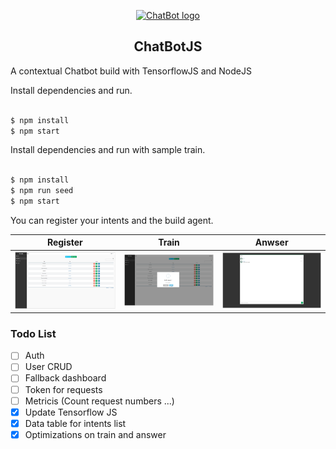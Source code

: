 <p align="center"><a href="#" target="_blank" rel="noopener noreferrer"><img width="500" src="https://i.ytimg.com/vi/656l4IfhM10/maxresdefault.jpg" alt="ChatBot logo"></a></p>

<p align="center">

</p>

<h2 align="center">ChatBotJS</h2>

A contextual Chatbot build with TensorflowJS and NodeJS

Install dependencies and run.

```sh

$ npm install
$ npm start

```

Install dependencies and run with sample train.

```sh

$ npm install
$ npm run seed
$ npm start

```

You can register your intents and the build agent.

| Register      | Train      | Anwser      |
|------------|-------------|-------------|
| <img src="./images/trainlist.PNG" width="500"> | <img src="./images/build.PNG" width="500"> | <img src="./images/chat.PNG" width="500"> |


### Todo List

- [ ] Auth
- [ ] User CRUD
- [ ] Fallback dashboard
- [ ] Token for requests
- [ ] Metricis (Count request numbers ...)
- [X] Update Tensorflow JS
- [X] Data table for intents list
- [X] Optimizations on train and answer